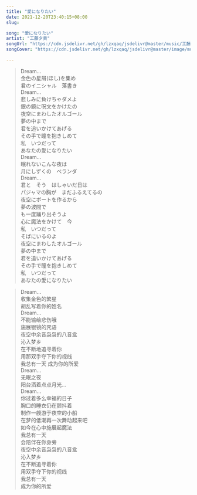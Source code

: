 ```yaml
---
title: "愛になりたい"
date: 2021-12-20T23:40:15+08:00
slug: 

song: "愛になりたい"
artist: "工藤夕貴"
songUrl: "https://cdn.jsdelivr.net/gh/lzxqaq/jsdelivr@master/music/工藤夕貴 - 愛になりたい.mp3"
songCover: "https://cdn.jsdelivr.net/gh/lzxqaq/jsdelivr@master/image/music/工藤夕貴 - 愛になりたい.jpg"

---
```


> Dream…  
> 金色の星屑(ほし)を集め  
> 君のイニシャル　落書き  
> Dream…  
> 悲しみに負けちゃダメよ  
> 銀の鏡に呪文をかけたの  
> 夜空にまわしたオルゴール  
> 夢の中まで  
> 君を追いかけてあげる  
> その手で瞳を抱きしめて  
> 私　いつだって  
> あなたの愛になりたい  
> Dream…  
> 眠れないこんな夜は  
> 月にしずくの　ベランダ  
> Dream…  
> 君と　そう　はしゃいだ日は  
> パジャマの胸が　まだふるえてるの  
> 夜空にボートを作るから  
> 夢の波間で  
> も一度踊り出そうよ  
> 心に魔法をかけて　今  
> 私　いつだって  
> そばにいるのよ  
> 夜空にまわしたオルゴール  
> 夢の中まで  
> 君を追いかけてあげる  
> その手で瞳を抱きしめて  
> 私　いつだって  
> あなたの愛になりたい  

> Dream...  
> 收集金色的繁星  
> 胡乱写着你的姓名  
> Dream...  
> 不能输给悲伤哦  
> 施展银镜的咒语  
> 夜空中余音袅袅的八音盒  
> 沁入梦乡  
> 在不断地追寻着你  
> 用那双手夺下你的视线  
> 我总有一天
> 成为你的所爱  
> Dream...  
> 无眠之夜   
> 阳台洒着点点月光...  
> Dream...  
> 你过着多么幸福的日子  
> 胸口的睡衣仍在颤抖着  
> 制作一艘游于夜空的小船  
> 在梦的低潮再一次舞动起来吧  
> 如今在心中施展起魔法  
> 我总有一天  
> 会陪伴在你身旁  
> 夜空中余音袅袅的八音盒  
> 沁入梦乡  
> 在不断追寻着你  
> 用双手夺下你的视线  
> 我总有一天  
> 成为你的所爱